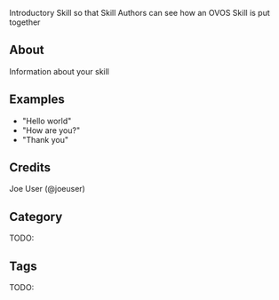 Introductory Skill so that Skill Authors can see how an OVOS Skill is put together

## About

Information about your skill

## Examples

- "Hello world"
- "How are you?"
- "Thank you"

## Credits

Joe User (@joeuser)

## Category

TODO:

## Tags

TODO:
